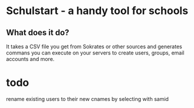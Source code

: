 # Schulstart - a handy tool for schools

## What does it do?

It takes a CSV file you get from Sokrates or other sources and generates commans you can execute on your servers to create users, groups, email accounts and more.

# todo

rename existing users to their new cnames by selecting with samid